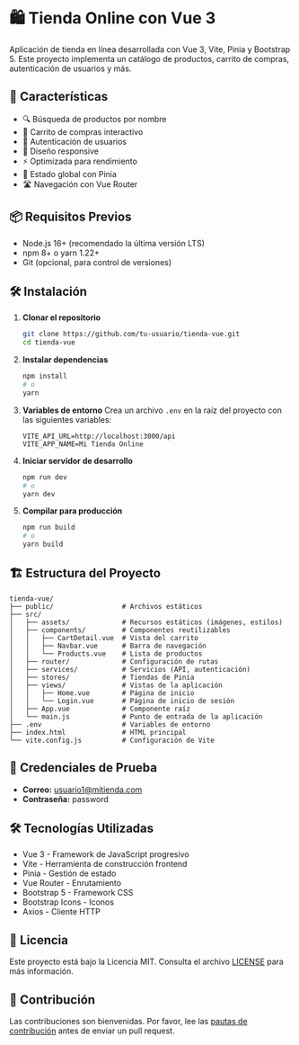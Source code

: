 # 🛍️ Tienda Online con Vue 3

Aplicación de tienda en línea desarrollada con Vue 3, Vite, Pinia y Bootstrap 5. Este proyecto implementa un catálogo de productos, carrito de compras, autenticación de usuarios y más.

## 🚀 Características

- 🔍 Búsqueda de productos por nombre
- 🛒 Carrito de compras interactivo
- 🔐 Autenticación de usuarios
- 📱 Diseño responsive
- ⚡ Optimizada para rendimiento
- 🔄 Estado global con Pinia
- 🛣️ Navegación con Vue Router

## 📦 Requisitos Previos

- Node.js 16+ (recomendado la última versión LTS)
- npm 8+ o yarn 1.22+
- Git (opcional, para control de versiones)

## 🛠️ Instalación

1. **Clonar el repositorio**
   ```bash
   git clone https://github.com/tu-usuario/tienda-vue.git
   cd tienda-vue
   ```

2. **Instalar dependencias**
   ```bash
   npm install
   # o
   yarn
   ```

3. **Variables de entorno**
   Crea un archivo `.env` en la raíz del proyecto con las siguientes variables:
   ```
   VITE_API_URL=http://localhost:3000/api
   VITE_APP_NAME=Mi Tienda Online
   ```

4. **Iniciar servidor de desarrollo**
   ```bash
   npm run dev
   # o
   yarn dev
   ```

5. **Compilar para producción**
   ```bash
   npm run build
   # o
   yarn build
   ```

## 🏗️ Estructura del Proyecto

```
tienda-vue/
├── public/                 # Archivos estáticos
├── src/
│   ├── assets/             # Recursos estáticos (imágenes, estilos)
│   ├── components/         # Componentes reutilizables
│   │   ├── CartDetail.vue  # Vista del carrito
│   │   ├── Navbar.vue      # Barra de navegación
│   │   └── Products.vue    # Lista de productos
│   ├── router/             # Configuración de rutas
│   ├── services/           # Servicios (API, autenticación)
│   ├── stores/             # Tiendas de Pinia
│   ├── views/              # Vistas de la aplicación
│   │   ├── Home.vue        # Página de inicio
│   │   └── Login.vue       # Página de inicio de sesión
│   ├── App.vue             # Componente raíz
│   └── main.js             # Punto de entrada de la aplicación
├── .env                    # Variables de entorno
├── index.html              # HTML principal
└── vite.config.js          # Configuración de Vite
```

## 🧪 Credenciales de Prueba

- **Correo:** usuario1@mitienda.com
- **Contraseña:** password

## 🛠️ Tecnologías Utilizadas

- Vue 3 - Framework de JavaScript progresivo
- Vite - Herramienta de construcción frontend
- Pinia - Gestión de estado
- Vue Router - Enrutamiento
- Bootstrap 5 - Framework CSS
- Bootstrap Icons - Iconos
- Axios - Cliente HTTP

## 📄 Licencia

Este proyecto está bajo la Licencia MIT. Consulta el archivo [LICENSE](LICENSE) para más información.

## 👥 Contribución

Las contribuciones son bienvenidas. Por favor, lee las [pautas de contribución](CONTRIBUTING.md) antes de enviar un pull request.
